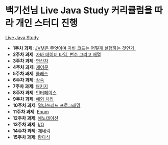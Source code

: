 백기선님 Live Java Study 커리큘럼을 따라 개인 스터디 진행
=============
[Live Java Study](https://github.com/whiteship/live-study)


* **1주차 과제**: [JVM은 무엇이며 자바 코드는 어떻게 실행하는 것인가.](https://github.com/devminiK/JAVA-Study/blob/master/md//01th%20week.md)
* **2주차 과제**: [자바 데이터 타입, 변수 그리고 배열](https://github.com/devminiK/JAVA-Study/blob/master/md/02th%20week.md)
* **3주차 과제**: [연산자](https://github.com/devminiK/JAVA-Study/blob/master/md/03th%20week.md)
* **4주차 과제**: [제어문](https://github.com/devminiK/JAVA-Study/blob/master/md/04th%20week.md)
* **5주차 과제**: [클래스](https://github.com/devminiK/JAVA-Study/blob/master/md/05th%20week.md)
* **6주차 과제**: [상속](https://github.com/devminiK/JAVA-Study/blob/master/md/06th%20week.md)
* **7주차 과제**: [패키지](https://github.com/devminiK/JAVA-Study/blob/master/md/07th%20week.md)
* **8주자 과제**: [인터페이스](https://github.com/devminiK/JAVA-Study/blob/master/md/08th%20week.md)
* **9주차 과제**: [예외 처리](https://github.com/devminiK/JAVA-Study/blob/master/md/09th%20week.md)
* **10주차 과제**: [멀티쓰레드 프로그래밍](https://github.com/devminiK/JAVA-Study/blob/master/md/10th%20week.md)
* **11주차 과제**: [Enum](https://github.com/devminiK/JAVA-Study/blob/master/md/11th%20week.md)
* **12주차 과제**: [애노테이션](https://github.com/devminiK/JAVA-Study/blob/master/md/12th%20week.md)
* **13주차 과제**: [I/O](https://github.com/devminiK/JAVA-Study/blob/master/md/07th%13week.md)
* **14주차 과제**: [제네릭](https://github.com/devminiK/JAVA-Study/blob/master/md/14th%20week.md)
* **15주차 과제**: [람다식](https://github.com/devminiK/JAVA-Study/blob/master/md/15th%20week.md)
